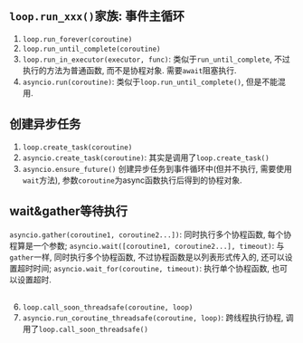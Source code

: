
## `loop.run_xxx()`家族: 事件主循环

1. `loop.run_forever(coroutine)`
2. `loop.run_until_complete(coroutine)`
3. `loop.run_in_executor(executor, func)`: 类似于`run_until_complete`, 不过执行的方法为普通函数, 而不是协程对象. 需要`await`阻塞执行.
4. `asyncio.run(coroutine)`: 类似于`loop.run_until_complete()`, 但是不能混用.

## 创建异步任务

1. `loop.create_task(coroutine)`
2. `asyncio.create_task(coroutine)`: 其实是调用了`loop.create_task()`
3. `asyncio.ensure_future()`
创建异步任务到事件循环中(但并不执行, 需要使用`wait`方法), 参数`coroutine`为async函数执行后得到的协程对象.

## wait&gather等待执行

`asyncio.gather(coroutine1, coroutine2...])`: 同时执行多个协程函数, 每个协程算是一个参数;
`asyncio.wait([coroutine1, coroutine2...], timeout)`: 与`gather`一样, 同时执行多个协程函数, 不过协程函数是以列表形式传入的, 还可以设置超时时间;
`asyncio.wait_for(coroutine, timeout)`: 执行单个协程函数, 也可以设置超时.

## 

6. `loop.call_soon_threadsafe(coroutine, loop)`
5. `asyncio.run_coroutine_threadsafe(coroutine, loop)`: 跨线程执行协程, 调用了`loop.call_soon_threadsafe()`

